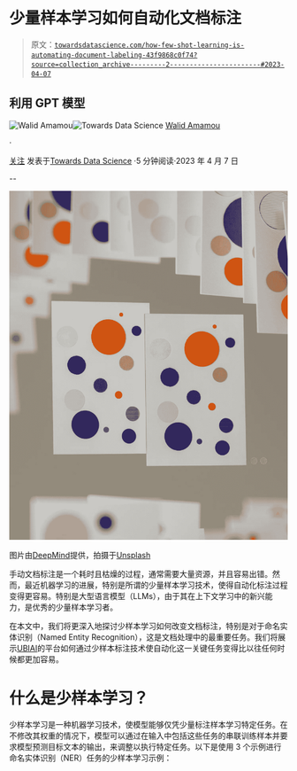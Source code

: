 # 少量样本学习如何自动化文档标注

> 原文：[`towardsdatascience.com/how-few-shot-learning-is-automating-document-labeling-43f9868c0f74?source=collection_archive---------2-----------------------#2023-04-07`](https://towardsdatascience.com/how-few-shot-learning-is-automating-document-labeling-43f9868c0f74?source=collection_archive---------2-----------------------#2023-04-07)

## 利用 GPT 模型

[](https://walidamamou.medium.com/?source=post_page-----43f9868c0f74--------------------------------)![Walid Amamou](https://walidamamou.medium.com/?source=post_page-----43f9868c0f74--------------------------------)[](https://towardsdatascience.com/?source=post_page-----43f9868c0f74--------------------------------)![Towards Data Science](https://towardsdatascience.com/?source=post_page-----43f9868c0f74--------------------------------) [Walid Amamou](https://walidamamou.medium.com/?source=post_page-----43f9868c0f74--------------------------------)

·

[关注](https://medium.com/m/signin?actionUrl=https%3A%2F%2Fmedium.com%2F_%2Fsubscribe%2Fuser%2F706f7e2641d7&operation=register&redirect=https%3A%2F%2Ftowardsdatascience.com%2Fhow-few-shot-learning-is-automating-document-labeling-43f9868c0f74&user=Walid+Amamou&userId=706f7e2641d7&source=post_page-706f7e2641d7----43f9868c0f74---------------------post_header-----------) 发表于[Towards Data Science](https://towardsdatascience.com/?source=post_page-----43f9868c0f74--------------------------------) ·5 分钟阅读·2023 年 4 月 7 日[](https://medium.com/m/signin?actionUrl=https%3A%2F%2Fmedium.com%2F_%2Fvote%2Ftowards-data-science%2F43f9868c0f74&operation=register&redirect=https%3A%2F%2Ftowardsdatascience.com%2Fhow-few-shot-learning-is-automating-document-labeling-43f9868c0f74&user=Walid+Amamou&userId=706f7e2641d7&source=-----43f9868c0f74---------------------clap_footer-----------)

--

[](https://medium.com/m/signin?actionUrl=https%3A%2F%2Fmedium.com%2F_%2Fbookmark%2Fp%2F43f9868c0f74&operation=register&redirect=https%3A%2F%2Ftowardsdatascience.com%2Fhow-few-shot-learning-is-automating-document-labeling-43f9868c0f74&source=-----43f9868c0f74---------------------bookmark_footer-----------)![](img/6ec1bdbc7b5261ca7850c4adbf1af6e4.png)

图片由[DeepMind](https://unsplash.com/@deepmind?utm_source=unsplash&utm_medium=referral&utm_content=creditCopyText)提供，拍摄于[Unsplash](https://unsplash.com/photos/Vqm8hzQIzic?utm_source=unsplash&utm_medium=referral&utm_content=creditCopyText)

手动文档标注是一个耗时且枯燥的过程，通常需要大量资源，并且容易出错。然而，最近机器学习的进展，特别是所谓的少量样本学习技术，使得自动化标注过程变得更容易。特别是大型语言模型（LLMs），由于其在上下文学习中的新兴能力，是优秀的少量样本学习者。

在本文中，我们将更深入地探讨少样本学习如何改变文档标注，特别是对于命名实体识别（Named Entity Recognition），这是文档处理中的最重要任务。我们将展示[UBIAI](https://ubiai.tools)的平台如何通过少样本标注技术使自动化这一关键任务变得比以往任何时候都更加容易。

# 什么是少样本学习？

少样本学习是一种机器学习技术，使模型能够仅凭少量标注样本学习特定任务。在不修改其权重的情况下，模型可以通过在输入中包括这些任务的串联训练样本并要求模型预测目标文本的输出，来调整以执行特定任务。以下是使用 3 个示例进行命名实体识别（NER）任务的少样本学习示例：

